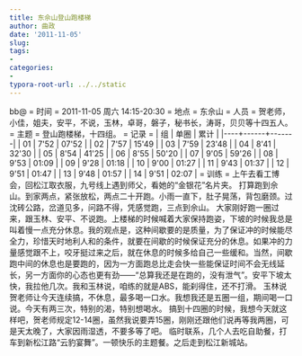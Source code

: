 ```yaml
---
title: 东佘山登山跑楼梯
author: 曲政
date: '2011-11-05'
slug: 
tags:
- 
categories:
- 
typora-root-url: ../../static
---
```


bb@
= 时间 =
2011-11-05 周六 14:15-20:30
= 地点 =
东佘山
= 人员 =
贺老师，小佳，姐夫，安平，不说，玉林，卓哥，磐子，秘书长，涛哥，贝贝等十四五人。
= 主题 =
登山跑楼梯，十四组。
= 记录 =
 | 组 | 单圈 | 累计  |
 |----+------+-------|
 | 01 | 7'52 | 07'52 |
 | 02 | 7'57 | 15'49 |
 | 03 | 7'59 | 23'48 |
 | 04 | 8'41 | 32'30 |
 | 05 | 8'54 | 41'25 |
 | 06 | 8'55 | 50'20 |
 | 07 | 9'05 | 59'26 |
 | 08 | 9'53 | 01:09 |
 | 09 | 9'28 | 01:18 |
 | 10 | 9'00 | 01:27 |
 | 11 | 9'43 | 01:37 |
 | 12 | 9'51 | 01:47 |
 | 13 | 9'48 | 01:57 |
 | 14 | 9'51 | 02:07 |
= 训练 =
    上午去看工博会，回松江取衣服，九号线上遇到师父，看她的“金银花”名片夹。
    打算跑到佘山。到家两点，紧张放松，两点二十开跑。小雨一直下，肚子晃荡，背包磨颈。过沈砖公路，岔道见多，问路不得，凭感觉跑，三点到佘山。
    大家刚好跑一圈过来，跟玉林、安平、不说跑。上楼梯的时候喊着大家保持跑姿，下坡的时候我总是叫着慢一点充分休息。我的观点是，这种间歇要的是质量，为了保证冲的时候能尽全力，珍惜天时地利人和的条件，就要在间歇的时候保证充分的休息。如果冲的力量感觉跟不上，咬牙挺过来之后，就在休息的时候多给自己一些缓和。当然，间歇跑中间的休息也是要跑的，因为一方面跑总比走会快一些能保证时间不会无线延长，另一方面你的心态也更有劲——“总算我还是在跑的，没有泄气”。安平下坡太快，我拉他几次。我和玉林说，咱练的就是ABS，能刹得住，还不打滑。
    玉林说贺老师让今天连续搞，不休息，最多喝一口水。我想我还是五圈一组，期间喝一口说。今天有两三次，特别的渴，特别想喝水。
    搞到十四圈的时候，我想今天就这样吧，贺老师规定12-14圈，虽然我说要弄15圈，刚刚还跟他们说再等我两圈，可是天太晚了，大家因雨湿透，不要多等了吧。
    临时联系，几个人去吃自助餐，打车到新松江路“云豹宴舞”。一顿快乐的主题餐。之后走到松江新城站。